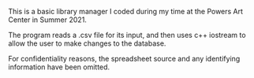 This is a basic library manager I coded during my time at the Powers Art Center in Summer 2021. 

The program reads a .csv file for its input, and then uses c++ iostream to allow the user to make changes to the database.

For confidentiality reasons, the spreadsheet source and any identifying information have been omitted.

